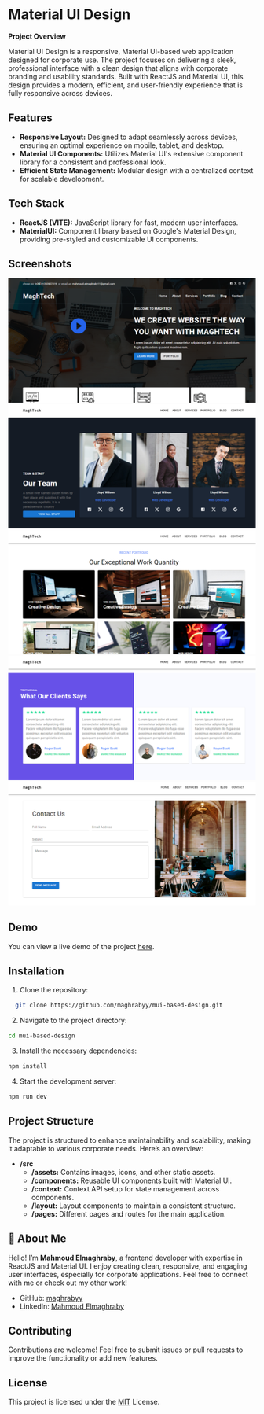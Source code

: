 
# Material UI Design

**Project Overview**

Material UI Design is a responsive, Material UI-based web application designed for corporate use. The project focuses on delivering a sleek, professional interface with a clean design that aligns with corporate branding and usability standards. Built with ReactJS and Material UI, this design provides a modern, efficient, and user-friendly experience that is fully responsive across devices.


## Features

- **Responsive Layout:** Designed to adapt seamlessly across devices, ensuring an optimal experience on mobile, tablet, and desktop.
- **Material UI Components:** Utilizes Material UI's extensive component library for a consistent and professional look.
- **Efficient State Management:** Modular design with a centralized context for scalable development.


## Tech Stack

- **ReactJS (VITE):** JavaScript library for fast, modern user interfaces.
- **MaterialUI:** Component library based on Google's Material Design, providing pre-styled and customizable UI components.

## Screenshots

![Header Screenshot](screenshots/header.png)
![our-team Screenshot](screenshots/our-team.png)
![portfolio Screenshot](screenshots/portfolio.png)
![testimonial Screenshot](screenshots/testiomonial.png)
![contact-us Screenshot](screenshots/contact-us.png)


## Demo

You can view a live demo of the project [here](https://maghtech-mui.vercel.app/).


## Installation

1. Clone the repository:

```bash
  git clone https://github.com/maghrabyy/mui-based-design.git
```
2. Navigate to the project directory:

```bash
cd mui-based-design
```
3. Install the necessary dependencies:

```bash
npm install
```

4. Start the development server:

```bash
npm run dev
```
    
## Project Structure

The project is structured to enhance maintainability and scalability, making it adaptable to various corporate needs. Here’s an overview:

- **/src**
  - **/assets:** Contains images, icons, and other static assets.
  - **/components:** Reusable UI components built with Material UI.
  - **/context:** Context API setup for state management across components.
  - **/layout:** Layout components to maintain a consistent structure.
  - **/pages:** Different pages and routes for the main application.

## 🚀 About Me

Hello! I’m **Mahmoud Elmaghraby**, a frontend developer with expertise in ReactJS and Material UI. I enjoy creating clean, responsive, and engaging user interfaces, especially for corporate applications. Feel free to connect with me or check out my other work!

- GitHub: [maghrabyy](https://github.com/maghrabyy)
- LinkedIn: [Mahmoud Elmaghraby](https://linkedin.com/in/maghrabyy)


## Contributing

Contributions are welcome! Feel free to submit issues or pull requests to improve the functionality or add new features.



## License
This project is licensed under the [MIT](https://choosealicense.com/licenses/mit/) License.


